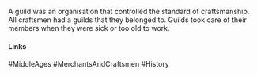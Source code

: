 A guild was an organisation that controlled the standard of craftsmanship. All craftsmen had a guilds that they belonged to. Guilds took care of their members when they were sick or too old to work.

#### Links
#MiddleAges #MerchantsAndCraftsmen #History 